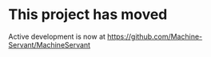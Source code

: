 # This project has moved

Active development is now at https://github.com/Machine-Servant/MachineServant
